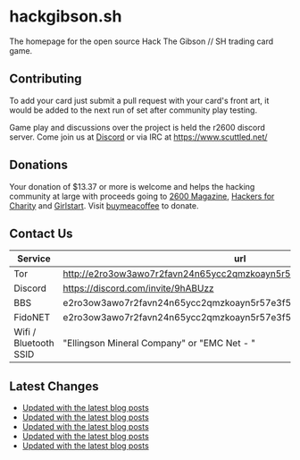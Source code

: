 # hackgibson.sh
The homepage for the open source Hack The Gibson // SH trading card game.


## Contributing

To add your card just submit a pull request with your card's front art, it would be added to the next run of set after community play testing.

Game play and discussions over the project is held the r2600 discord server. Come join us at [Discord](https://discord.com/invite/9hABUzz) or via IRC at https://www.scuttled.net/


## Donations

Your donation of $13.37 or more is welcome and helps the hacking community at large with proceeds going to [2600 Magazine](https://2600.com/), [Hackers for Charity](https://hackersforcharity.org) and [Girlstart](https://girlstart.org).  Visit [buymeacoffee](https://www.buymeacoffee.com/hackgibson.sh) to donate.


## Contact Us

Service | url
-|-
Tor | http://e2ro3ow3awo7r2favn24n65ycc2qmzkoayn5r57e3f56nvjwdcgg32ad.onion
Discord | https://discord.com/invite/9hABUzz
BBS | e2ro3ow3awo7r2favn24n65ycc2qmzkoayn5r57e3f56nvjwdcgg32ad.onion:23
FidoNET | e2ro3ow3awo7r2favn24n65ycc2qmzkoayn5r57e3f56nvjwdcgg32ad.onion:24554
Wifi / Bluetooth SSID | "Ellingson Mineral Company" or "EMC Net - <fidonet address>"

## Latest Changes
<!-- BLOG-POST-LIST:START -->
- [Updated with the latest blog posts](https://github.com/DFW2600/hackgibson.sh/commit/c4f28b959247ba7611f6951c3f84d983e535b9c9)
- [Updated with the latest blog posts](https://github.com/DFW2600/hackgibson.sh/commit/060e5c57358b3bfac7e5c4a977e173367baedc17)
- [Updated with the latest blog posts](https://github.com/DFW2600/hackgibson.sh/commit/702e240cd3b24a67843ffe5b2eab2e2b30285c1c)
- [Updated with the latest blog posts](https://github.com/DFW2600/hackgibson.sh/commit/a19f4f0069aa6bb5bfe4af1ea4692126fe297baf)
- [Updated with the latest blog posts](https://github.com/DFW2600/hackgibson.sh/commit/5a1f4ba40cb22b45ba656a495353f04af75df516)
<!-- BLOG-POST-LIST:END -->
